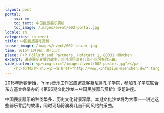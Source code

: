 ```yaml
---
layout: post
portal:
    top: on
    top_text: 中国民族器乐赏析
    top_image: /images/event/002-portal.jpg
locale: zh
categories: zh event
title: 中国民族器乐赏析
teaser_image: /images/event/002-teaser.jpg
time: 2015年1月9日，晚七点半
place: P+P Pöllath and Partners, Hofstatt 1, 80331 München
excerpt: 讲述器乐背后的故事，同时现场演奏几首不同风格的乐曲。
side_content: <p><img src="/images/event/002-poster.jpg"></p>
    <h5>合作伙伴</h5><p><a href="http://www.konfuzius-muenchen.de/" target="_blank"><img src="/images/partner/konfuzius-institut-muenchen.png"></a></p>
---
```


2015年新春伊始，Prims音乐工作室应邀做客慕尼黑孔子学院，参加孔子学院联合东方基金会举办的《第96期文化沙龙－中国民族器乐赏析》专题讲座。

中国民族器乐的种类繁多，历史文化背景深厚。本期文化沙龙将为大家一一讲述这些器乐背后的故事，同时现场将演奏几首不同风格的乐曲。

